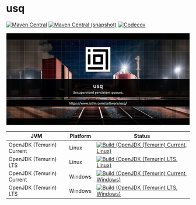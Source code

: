 usq
===

[![Maven Central](https://img.shields.io/maven-central/v/com.io7m.usq/com.io7m.usq.svg?style=flat-square)](http://search.maven.org/#search%7Cga%7C1%7Cg%3A%22com.io7m.usq%22)
[![Maven Central (snapshot)](https://img.shields.io/nexus/s/com.io7m.usq/com.io7m.usq?server=https%3A%2F%2Fs01.oss.sonatype.org&style=flat-square)](https://s01.oss.sonatype.org/content/repositories/snapshots/com/io7m/usq/)
[![Codecov](https://img.shields.io/codecov/c/github/io7m-com/usq.svg?style=flat-square)](https://codecov.io/gh/io7m-com/usq)

![com.io7m.usq](./src/site/resources/usq.jpg?raw=true)

| JVM | Platform | Status |
|-----|----------|--------|
| OpenJDK (Temurin) Current | Linux | [![Build (OpenJDK (Temurin) Current, Linux)](https://img.shields.io/github/actions/workflow/status/io7m-com/usq/main.linux.temurin.current.yml)](https://www.github.com/io7m-com/usq/actions?query=workflow%3Amain.linux.temurin.current)|
| OpenJDK (Temurin) LTS | Linux | [![Build (OpenJDK (Temurin) LTS, Linux)](https://img.shields.io/github/actions/workflow/status/io7m-com/usq/main.linux.temurin.lts.yml)](https://www.github.com/io7m-com/usq/actions?query=workflow%3Amain.linux.temurin.lts)|
| OpenJDK (Temurin) Current | Windows | [![Build (OpenJDK (Temurin) Current, Windows)](https://img.shields.io/github/actions/workflow/status/io7m-com/usq/main.windows.temurin.current.yml)](https://www.github.com/io7m-com/usq/actions?query=workflow%3Amain.windows.temurin.current)|
| OpenJDK (Temurin) LTS | Windows | [![Build (OpenJDK (Temurin) LTS, Windows)](https://img.shields.io/github/actions/workflow/status/io7m-com/usq/main.windows.temurin.lts.yml)](https://www.github.com/io7m-com/usq/actions?query=workflow%3Amain.windows.temurin.lts)|
